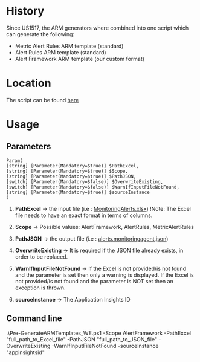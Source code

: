# History
Since US1517, the ARM generators where combined into one script which can generate the following:

- Metric Alert Rules ARM template (standard)
- Alert Rules ARM template (standard)
- Alert Framework ARM template (our custom format)

# Location
The script can be found [here](https://easplatform.visualstudio.com/_git/Monitoring?path=%2Fsrc%2FMicrosoft.EAS.Automation%2FPipeLineScripts%2FPre-GenerateARMTemplatePipeline.ps1&version=GBmaster)


# Usage

## Parameters

```
Param(
[string] [Parameter(Mandatory=$true)] $PathExcel,
[string] [Parameter(Mandatory=$true)] $Scope,
[string] [Parameter(Mandatory=$true)] $PathJSON,
[switch] [Parameter(Mandatory=$false)] $OverwriteExisting,
[switch] [Parameter(Mandatory=$false)] $WarnIfInputFileNotFound,
[string] [Parameter(Mandatory=$true)] $sourceInstance
)
```

1. **PathExcel** -> the input file (i.e :   [MonitoringAlerts.xlsx](/.attachments/MonitoringAlerts-aceeb386-46b9-45e0-b45e-8ca162b10a65.xlsx))
!Note: The Excel file needs to have an exact format in terms of columns.

2. **Scope** -> Possible values: AlertFramework, AlertRules, MetricAlertRules

3. **PathJSON** -> the output file (i.e :  [alerts.monitoringagent.json](/.attachments/alerts.monitoringagent-53a7afd2-c820-484c-9cda-49fcbf7f90b3.json))

4. **OverwriteExisting** -> It is required if the JSON file already exists, in order to be replaced.

5. **WarnIfInputFileNotFound** ->
If the Excel is not provided/is not found and the parameter is set then only a warning is displayed.
If the Excel is not provided/is not found and the parameter is NOT set then an exception is thrown.

6. **sourceInstance** -> The Application Insights ID

 ## Command line

.\Pre-GenerateARMTemplates_WE.ps1 -Scope AlertFramework -PathExcel "full_path_to_Excel_file" -PathJSON "full_path_to_JSON_file" -OverwriteExisting -WarnIfInputFileNotFound -sourceInstance "appinsightsid"